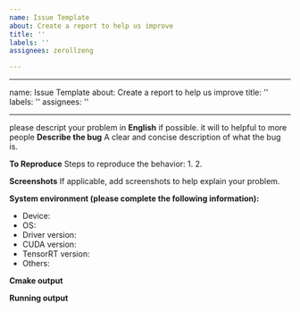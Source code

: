```yaml
---
name: Issue Template
about: Create a report to help us improve
title: ''
labels: ''
assignees: zerollzeng

---
```


---
name: Issue Template
about: Create a report to help us improve
title: ''
labels: ''
assignees: ''

---

please descript your problem in **English** if possible. it will to helpful to more people
**Describe the bug**
A clear and concise description of what the bug is.

**To Reproduce**
Steps to reproduce the behavior:
1. 
2. 

**Screenshots**
If applicable, add screenshots to help explain your problem.

**System environment (please complete the following information):**
 - Device:
 - OS:
 - Driver version:
 - CUDA version:
 - TensorRT version:
 - Others:

**Cmake output**

**Running output**
